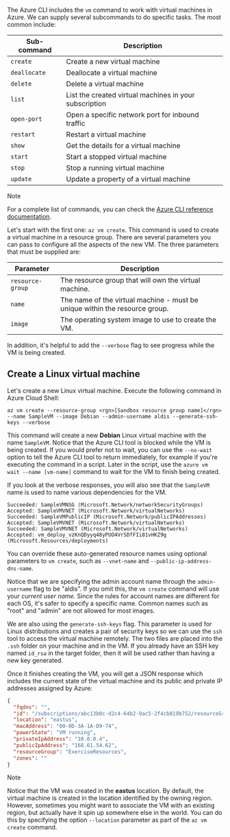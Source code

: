 The Azure CLI includes the `vm` command to work with virtual machines in Azure. We can supply several subcommands to do specific tasks. The most common include:

| Sub-command | Description |
|-------------|-------------|
| `create`    | Create a new virtual machine |
| `deallocate` | Deallocate a virtual machine |
| `delete` | Delete a virtual machine |
| `list` | List the created virtual machines in your subscription |
| `open-port` | Open a specific network port for inbound traffic |
| `restart` | Restart a virtual machine |
| `show` | Get the details for a virtual machine |
| `start` | Start a stopped virtual machine |
| `stop` | Stop a running virtual machine |
| `update` | Update a property of a virtual machine |

> [!NOTE]
> For a complete list of commands, you can check the [Azure CLI reference documentation](https://docs.microsoft.com/cli/azure/reference-index?view=azure-cli-latest).

Let's start with the first one: `az vm create`. This command is used to create a virtual machine in a resource group. There are several parameters you can pass to configure all the aspects of the new VM. The three parameters that must be supplied are:

| Parameter | Description |
|-----------|-------------|
| `resource-group` | The resource group that will own the virtual machine. |
| `name` | The name of the virtual machine - must be unique within the resource group. |
| `image` | The operating system image to use to create the VM. |

In addition, it's helpful to add the `--verbose` flag to see progress while the VM is being created. 

## Create a Linux virtual machine

Let's create a new Linux virtual machine. Execute the following command in Azure Cloud Shell:

```azurecli
az vm create --resource-group <rgn>[Sandbox resource group name]</rgn> --name SampleVM --image Debian --admin-username aldis --generate-ssh-keys --verbose 
```

This command will create a new **Debian** Linux virtual machine with the name `SampleVM`. Notice that the Azure CLI tool is blocked while the VM is being created. If you would prefer not to wait, you can use the `--no-wait` option to tell the Azure CLI tool to return immediately, for example if you're executing the command in a script. Later in the script, use the `azure vm wait --name [vm-name]` command to wait for the VM to finish being created.

If you look at the verbose responses, you will also see that the `SampleVM` name is used to name various dependencies for the VM.

```
Succeeded: SampleVMNSG (Microsoft.Network/networkSecurityGroups)
Accepted: SampleVMVNET (Microsoft.Network/virtualNetworks)
Succeeded: SampleVMPublicIP (Microsoft.Network/publicIPAddresses)
Accepted: SampleVMVNET (Microsoft.Network/virtualNetworks)
Succeeded: SampleVMVNET (Microsoft.Network/virtualNetworks)
Accepted: vm_deploy_vzKnQDyyq48yPUO4VrSDfFIi81vHKZ9g (Microsoft.Resources/deployments)
```

You can override these auto-generated resource names using optional parameters to `vm create`, such as `--vnet-name` and `--public-ip-address-dns-name`.

Notice that we are specifying the admin account name through the `admin-username` flag to be "aldis". If you omit this, the `vm create` command will use your _current user name_. Since the rules for account names are different for each OS, it's safer to specify a specific name. Common names such as "root" and "admin" are not allowed for most images.

We are also using the `generate-ssh-keys` flag. This parameter is used for Linux distributions and creates a pair of security keys so we can use the `ssh` tool to access the virtual machine remotely. The two files are placed into the `.ssh` folder on your machine and in the VM. If you already have an SSH key named `id_rsa` in the target folder, then it will be used rather than having a new key generated.

Once it finishes creating the VM, you will get a JSON response which includes the current state of the virtual machine and its public and private IP addresses assigned by Azure:

<!-- TODO: find out the default location! -->

```json
{
  "fqdns": "",
  "id": "/subscriptions/abc13b0c-d2c4-64b2-9ac5-2f4cb819b752/resourceGroups/ExerciseResources/providers/Microsoft.Compute/virtualMachines/SampleVM",
  "location": "eastus",
  "macAddress": "00-0D-3A-1A-D9-74",
  "powerState": "VM running",
  "privateIpAddress": "10.0.0.4",
  "publicIpAddress": "168.61.54.62",
  "resourceGroup": "ExerciseResources",
  "zones": ""
}
```

<!-- TODO: find out the default location! -->

> [!NOTE]
> Notice that the VM was created in the **eastus** location. By default, the virtual machine is created in the location identified by the owning region. However, sometimes you might want to associate the VM with an existing region, but actually have it spin up somewhere else in the world. You can do this by specifying the option `--location` parameter as part of the `az vm create` command.